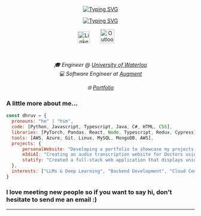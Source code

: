 <p align="center">
<a href="https://git.io/typing-svg"><img src="https://readme-typing-svg.demolab.com?font=Fira+Code&size=30&duration=1&pause=1000&color=AF22F7&center=true&vCenter=true&repeat=false&random=false&width=435&lines=Dhruv+Sharma" alt="Typing SVG" /></a>
</p>

<p align="center">
<a href="https://git.io/typing-svg"><img src="https://readme-typing-svg.demolab.com?font=Fira+Code&pause=1000&color=AF22F7&center=true&vCenter=true&random=false&width=500&lines=Full-stack+web+and+app+developer;Always+learning+new+things" alt="Typing SVG" /></a>
</p>


<p align="center">
  <a href="https://www.linkedin.com/in/dhruv-sharma98/"><img width="32px" alt="LinkedIn" title="LinkedIn" src="https://i.imgur.com/zy5HIaS.png"/></a>
  &#8287;&#8287;&#8287;&#8287;&#8287;
  <a href="mailto:dhruv.rungaurav.sharma@gmail.com"><img width="38px" alt="Outlook" title="Outlook" src="https://i.imgur.com/OXfY6Hd.png"></a>
  &#8287;&#8287;&#8287;&#8287;&#8287;
</p>

</br>


<p align="center"><em>🎓 Engineer @ <a href="https://uwaterloo.ca/future-students/programs/management-engineering">University of Waterloo</a></br> 💻 Software Engineer at <a href="https://getsafari.ai">Augment</a>
</em></p>

<p align="center"><em>🌐 <a href="https://dhruv-sharma.me">Portfolio</a></em></p>


### A little more about me...  

```javascript
const dhruv = {
  pronouns: "he" | "him",
  code: [Python, Javascript, Typescript, Java, C#, HTML, CSS],
  libraries: [PyTorch, Pandas, React, Node, Typescript, Redux, Cypress],
  tools: [AWS, Azure, Git, Linux, MySQL, MongoDB, AWS],
  projects: {
      personalWebsite: "Developing a portfolio to showcase my projects and skills.",
      m3diAI: "Creating an audio transcription website for Doctors using PyTorch.",
      statify: "Created a full-stack web application that displays unique spotify stats."
  },
  interests: ["LLMs & Deep Learning", "Backend Development", "Cloud Computing"]
}

```

<h3>I love meeting new people so if you want to say hi, don't hesitate to send me an email :)</h3>


---
